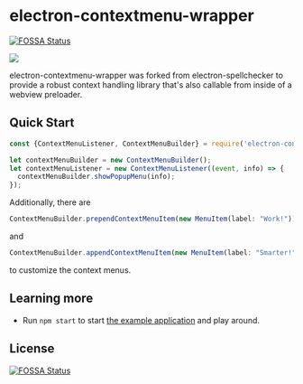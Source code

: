 # electron-contextmenu-wrapper
[![FOSSA Status](https://app.fossa.io/api/projects/git%2Bgithub.com%2FTheGoddessInari%2Felectron-contextmenu-wrapper.svg?type=shield)](https://app.fossa.io/projects/git%2Bgithub.com%2FTheGoddessInari%2Felectron-contextmenu-wrapper?ref=badge_shield)


![](https://img.shields.io/npm/dm/electron-contextmenu-wrapper.svg)

electron-contextmenu-wrapper was forked from electron-spellchecker to provide
a robust context handling library that's also callable from inside of a webview preloader.

## Quick Start

```js
const {ContextMenuListener, ContextMenuBuilder} = require('electron-contextmenu-wrapper');

let contextMenuBuilder = new ContextMenuBuilder();
let contextMenuListener = new ContextMenuListener((event, info) => {
  contextMenuBuilder.showPopupMenu(info);
});
```

Additionally, there are
```js
ContextMenuBuilder.prependContextMenuItem(new MenuItem(label: "Work!"))
```
 and
 ```js
 ContextMenuBuilder.appendContextMenuItem(new MenuItem(label: "Smarter!"))
 ```
to customize the context menus.

## Learning more

* Run `npm start` to start [the example application](https://github.com/TheGoddessInari/electron-contextmenu-wrapper/tree/master/example) and play around.



## License
[![FOSSA Status](https://app.fossa.io/api/projects/git%2Bgithub.com%2FTheGoddessInari%2Felectron-contextmenu-wrapper.svg?type=large)](https://app.fossa.io/projects/git%2Bgithub.com%2FTheGoddessInari%2Felectron-contextmenu-wrapper?ref=badge_large)